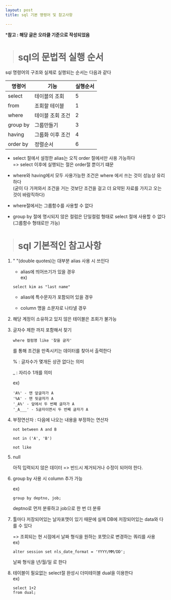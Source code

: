 ```yaml
---
layout: post
title: sql 기본 명령어 및 참고사항  

---
```


***참고 : 해당 글은 오라클 기준으로 작성되었음**  




># sql의 문법적 실행 순서

sql 명령어의 구조와 실제로 실행되는 순서는 다음과 같다

| 명령어   | 기능             | 실행순서 |
| -------- | ---------------- | -------- |
| select   | 테이블의 조회    | 5        |
| from     | 조회할 테이블    | 1        |
| where    | 테이블 조회 조건 | 2        |
| group by | 그룹만들기       | 3        |
| having   | 그룹화 이후 조건 | 4        |
| order by | 정렬순서         | 6        |


- select 절에서 설정한 alias는 오직 order 절에서만 사용 가능하다  
  => select 이후에 실행되는 절은 order절 뿐이기 떄문  

- where와 having에서 모두 사용가능한 조건은 where 에서 쓰는 것이 성능상 유리하다  
  (굳이 다 가져와서 조건을 거는 것보단 조건을 걸고 더 요약된 자료를 가지고 오는 것이 바람직하다)  

- where절에서는 그룹함수를 사용할 수 없다  

- group by 절에 명시되지 않은 컬럼은 단일컬럼 형태로 select 절에 사용할 수 없다(그룹함수 형태로만 가능)

  

  

># sql 기본적인 참고사항 


1. " "(double quotes)는 대부분 alias 사용 시 쓰인다

   - alias에 띄어쓰기가 있을 경우  
     ex) 

   ```
   select kim as "last name"
   ```

   - alias에 특수문자가 포함되어 있을 경우  

   - column 명을 소문자로 나타낼 경우

       


2. 해당 계정이 소유하고 있지 않은 테이블은 조회가 불가능  



3. 글자수 제한 까지 포함해서 찾기  

   ```
   where 컬럼명 like '찾을 글자'
   ```

   를 통해 조건을 만족시키는 데이터를 찾아서 출력한다  

   % : 글자수가 몇개든 상관 없다는 의미  

   _ : 자리수 1개를 의미  

   ex) 

   ```
   'A%' - 맨 앞글자가 A  
   '%A' - 맨 뒷글자가 A  
   '_A%' - 앞에서 두 번째 글자가 A  
   '_A___' - 5글자이면서 두 번째 글자가 A  
   ```



4. 부정연산자 : 다음에 나오는 내용을 부정하는 연산자  

   ```
   not between A and B  
   
   not in ('A', 'B')  
   
   not like  
   ```

   


5. null  

   아직 입력되지 않은 데이터 => 반드시 제거되거나 수정이 되어야 한다.  



6. group by 사용 시 column 추가 가능  

   ex) 

   ```
   group by deptno, job; 
   ```

   deptno로 먼저 분류하고 job으로 한 번 더 분류  



7. 툴마다 저장되어있는 날자포맷이 있기 때문에 실제 DB에 저장되어있는 data와 다를 수 있다  

   => 조회되는 현 시점에서 날짜 형식을 원하는 포맷으로 변경하는 쿼리를 사용  
   ex) 

   ```
   alter session set nls_date_format = 'YYYY/MM/DD';
   ```

   날짜 형식을 년/월/일 로 한다  

   


8. 테이블이 필요없는 select절 완성시 더미테이블 dual을 이용한다  
   ex)

   ```
   select 1+2
   from dual; 
   ```

   
